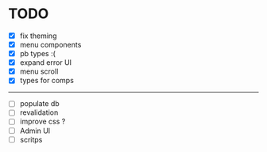 # TODO

- [x] fix theming
- [x] menu components
- [x] pb types :(
- [x] expand error UI
- [X] menu scroll
- [X] types for comps
---
- [ ] populate db
- [ ] revalidation
- [ ] improve css ?
- [ ] Admin UI
- [ ] scritps
